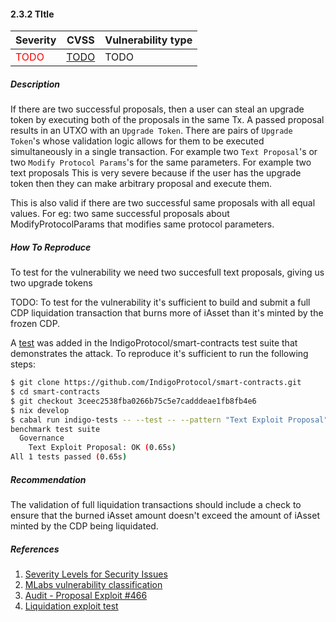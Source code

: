 #### 2.3.2 TItle 

| Severity | CVSS | Vulnerability type |
|---|---|---|
| <span style="color:red">TODO</span> | [TODO](TODO) | TODO |

##### Description

If there are two successful proposals, then a user can steal an upgrade token by executing both of the proposals in the same Tx. A passed proposal results in an UTXO with an `Upgrade Token`. There are pairs of `Upgrade Token`'s whose validation logic allows for them to be executed simultaneously in a single transaction. For example two `Text Proposal`'s or two `Modify Protocol Params`'s for the same parameters.   For example two text proposals
This is very severe because if the user has the upgrade token then they can make arbitrary proposal and execute them.

This is also valid if there are two successful same proposals with all equal values. For eg: two same successful proposals about ModifyProtocolParams that modifies same protocol parameters.

##### How To Reproduce

To test for the vulnerability we need two succesfull text proposals, giving us two upgrade tokens

TODO: To test for the vulnerability it's sufficient to build and submit a full CDP liquidation transaction that burns more of iAsset than it's minted by the frozen CDP.

A [test](https://github.com/IndigoProtocol/smart-contracts/blob/3ceec2538fba0266b75c5e7cadddeae1fb8fb4e6/tests/Spec/Governance/Benchmark.hs#L197) was added in the IndigoProtocol/smart-contracts test suite that demonstrates the attack. To reproduce it's sufficient to run the following steps:

```bash
$ git clone https://github.com/IndigoProtocol/smart-contracts.git
$ cd smart-contracts
$ git checkout 3ceec2538fba0266b75c5e7cadddeae1fb8fb4e6
$ nix develop
$ cabal run indigo-tests -- --test -- --pattern "Text Exploit Proposal"
benchmark test suite
  Governance
    Text Exploit Proposal: OK (0.65s)
All 1 tests passed (0.65s)
```
##### Recommendation

The validation of full liquidation transactions should include a check to ensure that the burned iAsset amount doesn't exceed the amount of iAsset minted by the CDP being liquidated.

##### References

1. [Severity Levels for Security Issues](https://www.atlassian.com/trust/security/security-severity-levels)
2. [MLabs vulnerability classification](https://www.notion.so/Vulnerability-Types-ad39253c84ce443a82b835d94d765ba2)
3. [Audit - Proposal Exploit #466](https://github.com/IndigoProtocol/smart-contracts/pull/466)
4. [Liquidation exploit test](https://github.com/IndigoProtocol/smart-contracts/blob/3ceec2538fba0266b75c5e7cadddeae1fb8fb4e6/tests/Spec/Governance/Benchmark.hs#L197)